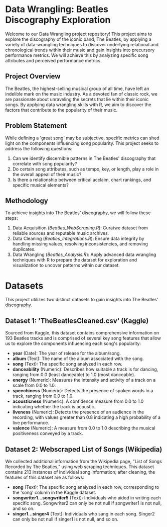 # Data Wrangling: Beatles Discography Exploration
Welcome to our Data Wrangling project repository! This project aims to explore the discography of the iconic band, The Beatles, by applying a variety of data-wrangling techniques to 
discover underlying relational and chronological trends within their music and gain insights into precursory performance metrics. 
We will achieve this by analyzing specific song attributes and perceived performance metrics.

## Project Overview
The Beatles, the highest-selling musical group of all time, have left an indelible mark on the music industry. 
As a devoted fan of classic rock, we are passionate about unraveling the secrets that lie within their iconic songs. 
By applying data wrangling skills with R, we aim to discover the factors that contribute to the popularity of their music.


## Problem Statement
While defining a 'great song' may be subjective, specific metrics can shed light on the components influencing song popularity. 
This project seeks to address the following questions:

1. Can we identify discernible patterns in The Beatles' discography that correlate with song popularity?
2. Do certain song attributes, such as tempo, key, or length, play a role in the overall appeal of their music?
3. Is there a relationship between critical acclaim, chart rankings, and specific musical elements?

## Methodology
To achieve insights into The Beatles' discography, we will follow these steps:

1. Data Acquisition (_Beatles_WebScraping.R_): Curatwe dataset from reliable sources and reputable music archives.
2. Data Cleaning (_Beatles_Integrations.R_): Ensure data integrity by handling missing values, resolving inconsistencies, and removing duplicates.
3. Data Wrangling (_Beatles_Analysis.R_): Apply advanced data wrangling techniques with R to prepare the dataset for exploration and visualization to uncover patterns within our dataset.

# Datasets
This project utilizes two distinct datasets to gain insights into The Beatles' discography.

## Dataset 1: 'TheBeatlesCleaned.csv' (Kaggle)
Sourced from Kaggle, this dataset contains comprehensive information on 193 Beatles tracks and is comprised of several key song features
that allow us to explore the components influencing each song's popularity:

- **year** (Date): The year of release for the album/song.
- **album** (Text): The name of the album associated with the song.
- **song** (Text): The specific song analyzed in each row.
- **danceability** (Numeric): Describes how suitable a track is for dancing, ranging from 0.0 (least danceable) to 1.0 (most danceable).
- **energy** (Numeric): Measures the intensity and activity of a track on a scale from 0.0 to 1.0.
- **speechiness** (Numeric): Detects the presence of spoken words in a track, ranging from 0.0 to 1.0.
- **acousticness** (Numeric): A confidence measure from 0.0 to 1.0 indicating whether the track is acoustic.
- **liveness** (Numeric): Detects the presence of an audience in the recording, with values greater than 0.8 indicating a high probability of a live performance.
- **valence** (Numeric): A measure from 0.0 to 1.0 describing the musical positiveness conveyed by a track.

## Dataset 2: Webscraped List of Songs (Wikipedia)
We collected additional information from the Wikipedia page, "List of Songs Recorded by The Beatles," using web scraping techniques. 
This dataset contains 213 instances of individual song information; after cleaning, the features of this dataset are as follows:

- **song** (Text): The specific song analyzed in each row, corresponding to the 'song' column in the Kaggle dataset.
- **songwriter1...songwriter5** (Text): Individuals who aided in writing each specific song. Songwriter2 can only be not null if songwriter1 is not null, and so on.
- **singer1...singer4** (Text): Individuals who sang in each song. Singer2 can only be not null if singer1 is not null, and so on.


